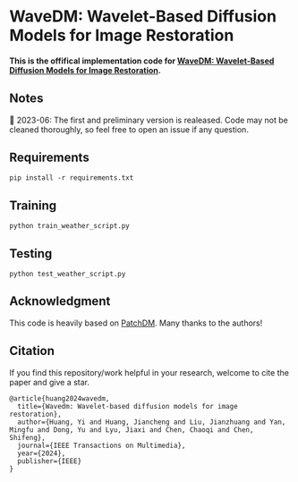 # WaveDM: Wavelet-Based Diffusion Models for Image Restoration

#### This is the offifical implementation code for [WaveDM: Wavelet-Based Diffusion Models for Image Restoration](https://ieeexplore.ieee.org/abstract/document/10420512).

## Notes

📰 2023-06: The first and preliminary version is realeased. Code may not be cleaned thoroughly, so feel free to open an issue if any question.


## Requirements

```
pip install -r requirements.txt
```

## Training 

```
python train_weather_script.py
```

## Testing 

```
python test_weather_script.py
```

## Acknowledgment
This code is heavily based on [PatchDM](https://github.com/IGITUGraz/WeatherDiffusion). Many thanks to the authors!


## Citation
If you find this repository/work helpful in your research, welcome to cite the paper and give a star.
```
@article{huang2024wavedm,
  title={Wavedm: Wavelet-based diffusion models for image restoration},
  author={Huang, Yi and Huang, Jiancheng and Liu, Jianzhuang and Yan, Mingfu and Dong, Yu and Lyu, Jiaxi and Chen, Chaoqi and Chen, Shifeng},
  journal={IEEE Transactions on Multimedia},
  year={2024},
  publisher={IEEE}
}
```

